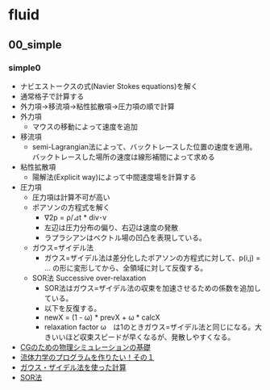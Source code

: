 # fluid

## 00_simple
### simple0
- ナビエストークスの式(Navier Stokes equations)を解く
- 通常格子で計算する
- 外力項->移流項->粘性拡散項->圧力項の順で計算
- 外力項
  - マウスの移動によって速度を追加
- 移流項
  - semi-Lagrangian法によって、バックトレースした位置の速度を適用。バックトレースした場所の速度は線形補間によって求める
- 粘性拡散項
  - 陽解法(Explicit way)によって中間速度場を計算する
- 圧力項
  - 圧力項は計算不可が高い
  - ポアソンの方程式を解く
    - ∇2p = ρ/⊿t * div･v
    - 左辺は圧力分布の偏り、右辺は速度の発散
    - ラプラシアンはベクトル場の凹凸を表現している。
  - ガウス=ザイデル法
    - ガウス=ザイデル法は差分化したポアソンの方程式に対して、p(i,j) = ... の形に変形してから、全領域に対して反復する。
  - SOR法 Successive over-relaxation
    - SOR法はガウス=ザイデル法の収束を加速させるための係数を追加している。
    - 以下を反復する。
    - newX = (1 - ω) * prevX + ω * calcX
    - relaxation factor ω　は1のときガウス=ザイデル法と同じになる。大きいいほど収束スピードが早くなるが、発散しやすくなる。
- [CGのための物理シミュレーションの基礎](https://www.amazon.co.jp/dp/B00H78RP2Y/ref=dp-kindle-redirect?_encoding=UTF8&btkr=1)
- [流体力学のプログラムを作りたい！その１](http://blog.livedoor.jp/toropippi/archives/52986.html)
- [ガウス・ザイデル法を使った計算](http://www.yamamo10.jp/yamamoto/lecture/2006/5E/Linear_eauations/concrete_relax_html/node2.html#renritu_1)
- [SOR法](https://ja.wikipedia.org/wiki/SOR%E6%B3%95)
